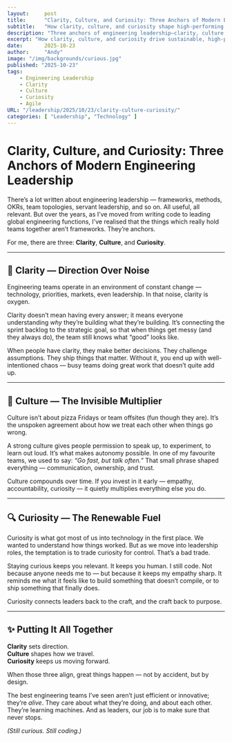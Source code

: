 ```yaml
---
layout:     post
title:      "Clarity, Culture, and Curiosity: Three Anchors of Modern Engineering Leadership"
subtitle:   "How clarity, culture, and curiosity shape high-performing engineering teams"
description: "Three anchors of engineering leadership—clarity, culture, and curiosity—and how they drive sustainable, high-performing teams."
excerpt: "How clarity, culture, and curiosity drive sustainable, high-performing engineering teams."
date:       2025-10-23
author:     "Andy"
image: "/img/backgrounds/curious.jpg"
published: "2025-10-23"
tags:
    - Engineering Leadership
    - Clarity
    - Culture
    - Curiosity
    - Agile
URL: "/leadership/2025/10/23/clarity-culture-curiosity/"
categories: [ "Leadership", "Technology" ]
---
```


# Clarity, Culture, and Curiosity: Three Anchors of Modern Engineering Leadership

There’s a lot written about engineering leadership — frameworks, methods, OKRs, team topologies, servant leadership, and so on. All useful, all relevant. But over the years, as I’ve moved from writing code to leading global engineering functions, I’ve realised that the things which really hold teams together aren’t frameworks. They’re anchors.

For me, there are three: **Clarity**, **Culture**, and **Curiosity**.

---

## 🧭 Clarity — Direction Over Noise

Engineering teams operate in an environment of constant change — technology, priorities, markets, even leadership. In that noise, clarity is oxygen.

Clarity doesn’t mean having every answer; it means everyone understanding *why* they’re building what they’re building. It’s connecting the sprint backlog to the strategic goal, so that when things get messy (and they always do), the team still knows what “good” looks like.

When people have clarity, they make better decisions. They challenge assumptions. They ship things that matter. Without it, you end up with well-intentioned chaos — busy teams doing great work that doesn’t quite add up.

---

## 🤝 Culture — The Invisible Multiplier

Culture isn’t about pizza Fridays or team offsites (fun though they are). It’s the unspoken agreement about how we treat each other when things go wrong.

A strong culture gives people permission to speak up, to experiment, to learn out loud. It’s what makes autonomy possible. In one of my favourite teams, we used to say: *“Go fast, but talk often.”* That small phrase shaped everything — communication, ownership, and trust.

Culture compounds over time. If you invest in it early — empathy, accountability, curiosity — it quietly multiplies everything else you do.

---

## 🔍 Curiosity — The Renewable Fuel

Curiosity is what got most of us into technology in the first place. We wanted to understand how things worked. But as we move into leadership roles, the temptation is to trade curiosity for control. That’s a bad trade.

Staying curious keeps you relevant. It keeps you human. I still code. Not because anyone needs me to — but because it keeps my empathy sharp. It reminds me what it feels like to build something that doesn’t compile, or to ship something that finally does.

Curiosity connects leaders back to the craft, and the craft back to purpose.

---

## ✨ Putting It All Together

**Clarity** sets direction.  
**Culture** shapes how we travel.  
**Curiosity** keeps us moving forward.

When those three align, great things happen — not by accident, but by design.

The best engineering teams I’ve seen aren’t just efficient or innovative; they’re *alive*. They care about what they’re doing, and about each other. They’re learning machines. And as leaders, our job is to make sure that never stops.

*(Still curious. Still coding.)*
